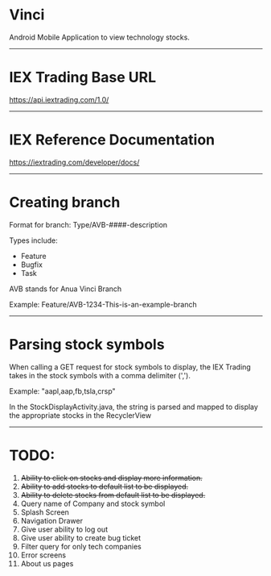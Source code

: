 # Vinci
Android Mobile Application to view technology stocks.

-----------------------------------------------------------

# IEX Trading Base URL

https://api.iextrading.com/1.0/

-----------------------------------------------------------
 
# IEX Reference Documentation

https://iextrading.com/developer/docs/

-----------------------------------------------------------

# Creating branch

Format for branch: Type/AVB-####-description

Types include:
  - Feature
  - Bugfix
  - Task
  
 AVB stands for Anua Vinci Branch
 
 Example: Feature/AVB-1234-This-is-an-example-branch
 
-----------------------------------------------------------

# Parsing stock symbols

When calling a GET request for stock symbols to display, the IEX Trading takes in the stock symbols with a comma delimiter (',').

Example: "aapl,aap,fb,tsla,crsp"

In the StockDisplayActivity.java, the string is parsed and mapped to display the appropriate stocks in the RecyclerView

-----------------------------------------------------------

# TODO:

1. ~~Ability to click on stocks and display more information.~~
2. ~~Ability to add stocks to default list to be displayed.~~
3. ~~Ability to delete stocks from default list to be displayed.~~
4. Query name of Company and stock symbol
5. Splash Screen
6. Navigation Drawer
7. Give user ability to log out
8. Give user ability to create bug ticket
9. Filter query for only tech companies
10. Error screens 
11. About us pages
